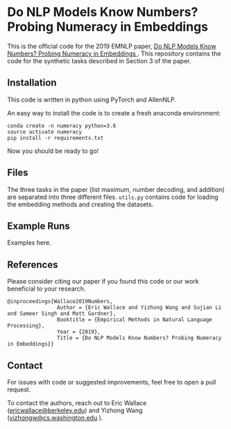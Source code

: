 # Do NLP Models Know Numbers? Probing Numeracy in Embeddings

This is the official code for the 2019 EMNLP paper, [Do NLP Models Know Numbers? Probing Numeracy in Embeddings
](https://arxiv.org/abs/1909.07940). This repository contains the code for the synthetic tasks described in Section 3 of the paper.

## Installation

This code is written in python using PyTorch and AllenNLP.

An easy way to install the code is to create a fresh anaconda environment:

```
conda create -n numeracy python=3.6
source activate numeracy
pip install -r requirements.txt
```
Now you should be ready to go!

## Files

The three tasks in the paper (list maximum, number decoding, and addition) are separated into three different files. `utils.py` contains code for loading the embedding methods and creating the datasets.

## Example Runs

Examples here.

## References

Please consider citing our paper if you found this code or our work beneficial to your research.
```
@inproceedings{Wallace2019Numbers,
                Author = {Eric Wallace and Yizhong Wang and Sujian Li and Sameer Singh and Matt Gardner},
                Booktitle = {Empirical Methods in Natural Language Processing},                            
                Year = {2019},
                Title = {Do NLP Models Know Numbers? Probing Numeracy in Embeddings}}
```

## Contact

For issues with code or suggested improvements, feel free to open a pull request.

To contact the authors, reach out to Eric Wallace (ericwallace@berkeley.edu) and Yizhong Wang (yizhongw@cs.washington.edu
).